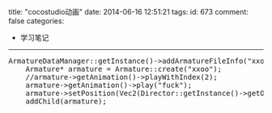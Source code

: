 title: "cocostudio动画"
date: 2014-06-16 12:51:21
tags:
id: 673
comment: false
categories:
  - 学习笔记
---

<pre class="brush:cpp">ArmatureDataManager::getInstance()-&gt;addArmatureFileInfo("xxoo.ExportJson");
	Armature* armature = Armature::create("xxoo");
	//armature-&gt;getAnimation()-&gt;playWithIndex(2);
	armature-&gt;getAnimation()-&gt;play("fuck");
	armature-&gt;setPosition(Vec2(Director::getInstance()-&gt;getOpenGLView()-&gt;getVisibleRect().origin.x + Director::getInstance()-&gt;getOpenGLView()-&gt;getVisibleRect().size.width/2,Director::getInstance()-&gt;getOpenGLView()-&gt;getVisibleRect().origin.y + Director::getInstance()-&gt;getOpenGLView()-&gt;getVisibleRect().size.width/2));
	addChild(armature);</pre>